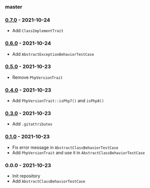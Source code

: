 ### master

### [0.7.0](../../compare/0.6.0...0.7.0) - 2021-10-24

- Add `ClassImplementTrait`

### [0.6.0](../../compare/0.5.0...0.6.0) - 2021-10-24

- Add `AbstractExceptionBehaviorTestCase`

### [0.5.0](../../compare/0.4.0...0.5.0) - 2021-10-23

- Remove `PhpVersionTrait`

### [0.4.0](../../compare/0.3.0...0.4.0) - 2021-10-23

- Add `PhpVersionTrait::isPhp7()` and `isPhp8()`

### [0.3.0](../../compare/0.1.0...0.3.0) - 2021-10-23

- Add `.gitattributes`

### [0.1.0](../../compare/0.0.0...0.1.0) - 2021-10-23

- Fix error message in `AbstractClassBehaviorTestCase`
- Add `PhpVersionTrait` and use it in `AbstractClassBehaviorTestCase`

### 0.0.0 - 2021-10-23

- Init repository
- Add `AbstractClassBehaviorTestCase`

